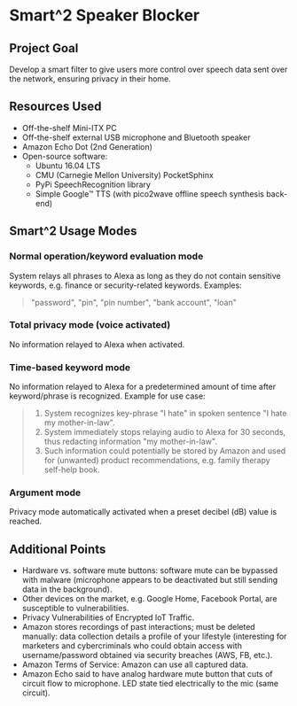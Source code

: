 # Smart^2 Speaker Blocker

## Project Goal
Develop a smart filter to give users more control over speech data sent over the network, ensuring privacy in their home.

## Resources Used
* Off-the-shelf Mini-ITX PC
* Off-the-shelf external USB microphone and Bluetooth speaker
* Amazon Echo Dot (2nd Generation)
* Open-source software:
  * Ubuntu 16.04 LTS
  * CMU (Carnegie Mellon University) PocketSphinx
  * PyPi SpeechRecognition library
  * Simple Google™ TTS (with pico2wave offline speech synthesis back-end)

## Smart^2 Usage Modes
### Normal operation/keyword evaluation mode
System relays all phrases to Alexa as long as they do not contain sensitive keywords, e.g. finance or security-related keywords. Examples:
> "password", "pin", "pin number", "bank account", "loan"

### Total privacy mode (voice activated)
No information relayed to Alexa when activated.

### Time-based keyword mode
No information relayed to Alexa for a predetermined amount of time after keyword/phrase is recognized. Example for use case:
> 1. System recognizes key-phrase "I hate" in spoken sentence "I hate my mother-in-law".
> 2. System immediately stops relaying audio to Alexa for 30 seconds, thus redacting information "my mother-in-law".
> 3. Such information could potentially be stored by Amazon and used for (unwanted) product recommendations, e.g. family therapy self-help book.

### Argument mode
Privacy mode automatically activated when a preset decibel (dB) value is reached.

## Additional Points
* Hardware vs. software mute buttons: software mute can be bypassed with malware (microphone appears to be deactivated but still sending data in the background).
* Other devices on the market, e.g. Google Home, Facebook Portal, are susceptible to vulnerabilities.
* Privacy Vulnerabilities of Encrypted IoT Traffic.
* Amazon stores recordings of past interactions; must be deleted manually: data collection details a profile of your lifestyle (interesting for marketers and cybercriminals who could obtain access with username/password obtained via security breaches (AWS, FB, etc.).
* Amazon Terms of Service: Amazon can use all captured data.
* Amazon Echo said to have analog hardware mute button that cuts of circuit flow to microphone. LED state tied electrically to the mic (same circuit).